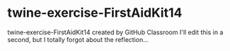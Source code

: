 # twine-exercise-FirstAidKit14
twine-exercise-FirstAidKit14 created by GitHub Classroom
I'll edit this in a second, but I totally forgot about the reflection...
